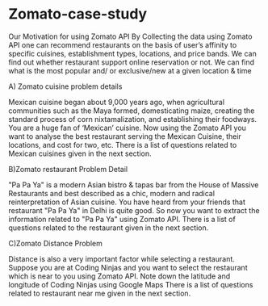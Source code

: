 # Zomato-case-study

Our Motivation for using Zomato API
By Collecting the data using Zomato API one can recommend restaurants on the basis of user’s affinity to specific cuisines, establishment types, locations, and price bands.
We can find out whether restaurant support online reservation or not.
We can find what is the most popular and/ or exclusive/new at a given location & time

A) Zomato cuisine problem details

Mexican cuisine began about 9,000 years ago, when agricultural communities such as the Maya formed, domesticating maize, creating the standard process of corn nixtamalization, and establishing their foodways.
You are a huge fan of ‘Mexican’ cuisine. Now using the Zomato API you want to analyse the best restaurant serving the Mexican Cuisine, their locations, and cost for two, etc.
There is a list of questions related to Mexican cuisines given in the next section.

B)Zomato restaurant Problem Detail

"Pa Pa Ya" is a modern Asian bistro & tapas bar from the House of Massive Restaurants and best described as a chic, modern and radical reinterpretation of Asian cuisine.
You have heard from your friends that restaurant "Pa Pa Ya" in Delhi is quite good. So now you want to extract the information related to "Pa Pa Ya" using Zomato API.
There is a list of questions related to the restaurant given in the next section.
 
C)Zomato Distance Problem

Distance is also a very important factor while selecting a restaurant. Suppose you are at Coding Ninjas and you want to select the restaurant which is near to you using Zomato API.
Note down the latitude and longitude of Coding Ninjas using Google Maps
There is a list of questions related to restaurant near me given in the next section.

